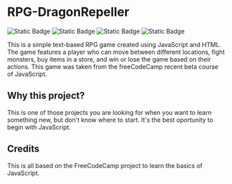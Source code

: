 # RPG-DragonRepeller

![Static Badge](https://img.shields.io/badge/css-brightgreen)
![Static Badge](https://img.shields.io/badge/html-%234F6CEA)
![Static Badge](https://img.shields.io/badge/JavaScript-%23F55C04)
![Static Badge](https://img.shields.io/badge/FreeCodeCamp-%2313416F)

This is a simple text-based RPG game created using JavaScript and HTML. The game features a player who can move between different locations, fight monsters, buy items in a store, and win or lose the game based on their actions. This game was taken from the freeCodeCamp recent beta course of JavaScript.

## Why this project?

This is one of those projects you are looking for when you want to learn something new, but don't know where to start. It's the best oportunity to begin with JavaScript.

## Credits

This is all based on the FreeCodeCamp project to learn the basics of JavaScript.
